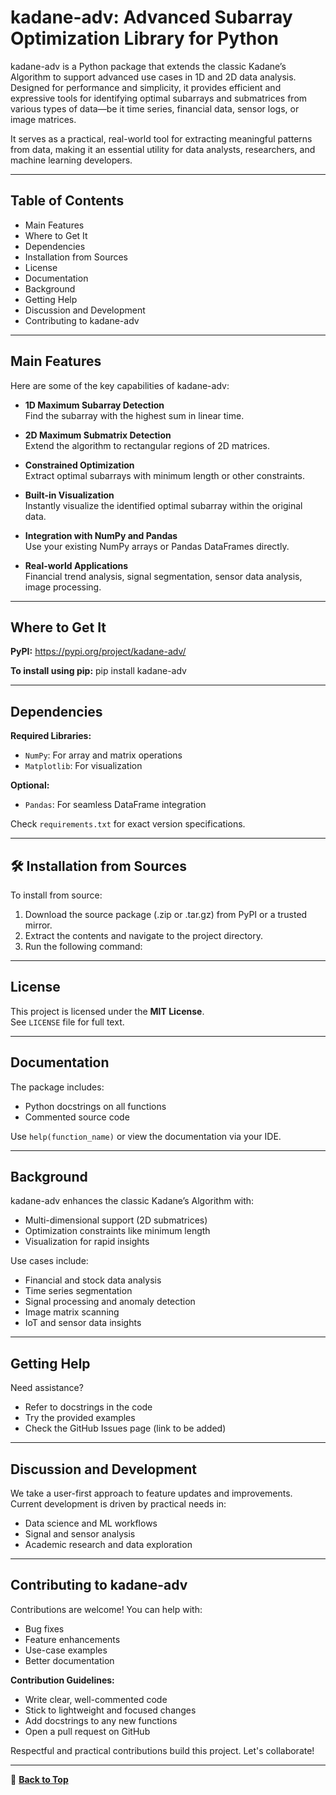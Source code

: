 # kadane-adv: Advanced Subarray Optimization Library for Python

kadane-adv is a Python package that extends the classic Kadane’s Algorithm to support advanced use cases in 1D and 2D data analysis. Designed for performance and simplicity, it provides efficient and expressive tools for identifying optimal subarrays and submatrices from various types of data—be it time series, financial data, sensor logs, or image matrices.

It serves as a practical, real-world tool for extracting meaningful patterns from data, making it an essential utility for data analysts, researchers, and machine learning developers.

---

## Table of Contents

- Main Features  
- Where to Get It  
- Dependencies  
- Installation from Sources  
- License  
- Documentation  
- Background  
- Getting Help  
- Discussion and Development  
- Contributing to kadane-adv

---

## Main Features

Here are some of the key capabilities of kadane-adv:

- **1D Maximum Subarray Detection**  
  Find the subarray with the highest sum in linear time.

- **2D Maximum Submatrix Detection**  
  Extend the algorithm to rectangular regions of 2D matrices.

- **Constrained Optimization**  
  Extract optimal subarrays with minimum length or other constraints.

- **Built-in Visualization**  
  Instantly visualize the identified optimal subarray within the original data.

- **Integration with NumPy and Pandas**  
  Use your existing NumPy arrays or Pandas DataFrames directly.

- **Real-world Applications**  
  Financial trend analysis, signal segmentation, sensor data analysis, image processing.

---

## Where to Get It

**PyPI:** https://pypi.org/project/kadane-adv/

**To install using pip:** 
pip install kadane-adv

---

##  Dependencies

**Required Libraries:**

- `NumPy`: For array and matrix operations  
- `Matplotlib`: For visualization  

**Optional:**

- `Pandas`: For seamless DataFrame integration

Check `requirements.txt` for exact version specifications.

---

## 🛠 Installation from Sources

To install from source:

1. Download the source package (.zip or .tar.gz) from PyPI or a trusted mirror.  
2. Extract the contents and navigate to the project directory.  
3. Run the following command:


---

##  License

This project is licensed under the **MIT License**.  
See `LICENSE` file for full text.

---

## Documentation

The package includes:

- Python docstrings on all functions  
- Commented source code  

Use `help(function_name)` or view the documentation via your IDE.

---

## Background

kadane-adv enhances the classic Kadane’s Algorithm with:

- Multi-dimensional support (2D submatrices)  
- Optimization constraints like minimum length  
- Visualization for rapid insights  

Use cases include:

- Financial and stock data analysis  
- Time series segmentation  
- Signal processing and anomaly detection  
- Image matrix scanning  
- IoT and sensor data insights

---

## Getting Help

Need assistance?

- Refer to docstrings in the code  
- Try the provided examples  
- Check the GitHub Issues page (link to be added)

---

## Discussion and Development

We take a user-first approach to feature updates and improvements.  
Current development is driven by practical needs in:

- Data science and ML workflows  
- Signal and sensor analysis  
- Academic research and data exploration  

---

## Contributing to kadane-adv

Contributions are welcome! You can help with:

- Bug fixes  
- Feature enhancements  
- Use-case examples  
- Better documentation

**Contribution Guidelines:**

- Write clear, well-commented code  
- Stick to lightweight and focused changes  
- Add docstrings to any new functions  
- Open a pull request on GitHub

Respectful and practical contributions build this project. Let's collaborate!

---

🔼 **[Back to Top](#kadane-adv-advanced-subarray-optimization-library-for-python)**





